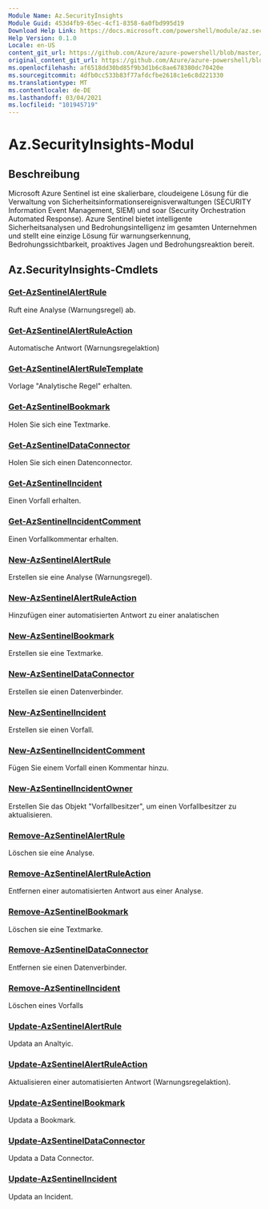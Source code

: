 ```yaml
---
Module Name: Az.SecurityInsights
Module Guid: 453d4fb9-65ec-4cf1-8358-6a0fbd995d19
Download Help Link: https://docs.microsoft.com/powershell/module/az.securityinsights
Help Version: 0.1.0
Locale: en-US
content_git_url: https://github.com/Azure/azure-powershell/blob/master/src/SecurityInsights/SecurityInsights/help/Az.SecurityInsights.md
original_content_git_url: https://github.com/Azure/azure-powershell/blob/master/src/SecurityInsights/SecurityInsights/help/Az.SecurityInsights.md
ms.openlocfilehash: af6518dd30bd85f9b3d1b6c8ae678380dc70420e
ms.sourcegitcommit: 4dfb0cc533b83f77afdcfbe2618c1e6c8d221330
ms.translationtype: MT
ms.contentlocale: de-DE
ms.lasthandoff: 03/04/2021
ms.locfileid: "101945719"
---
```

# Az.SecurityInsights-Modul
## Beschreibung
Microsoft Azure Sentinel ist eine skalierbare, cloudeigene Lösung für die Verwaltung von Sicherheitsinformationsereignisverwaltungen (SECURITY Information Event Management, SIEM) und soar (Security Orchestration Automated Response). Azure Sentinel bietet intelligente Sicherheitsanalysen und Bedrohungsintelligenz im gesamten Unternehmen und stellt eine einzige Lösung für warnungserkennung, Bedrohungssichtbarkeit, proaktives Jagen und Bedrohungsreaktion bereit.

## Az.SecurityInsights-Cmdlets
### [Get-AzSentinelAlertRule](Get-AzSentinelAlertRule.md)
Ruft eine Analyse (Warnungsregel) ab.

### [Get-AzSentinelAlertRuleAction](Get-AzSentinelAlertRuleAction.md)
Automatische Antwort (Warnungsregelaktion)

### [Get-AzSentinelAlertRuleTemplate](Get-AzSentinelAlertRuleTemplate.md)
Vorlage "Analytische Regel" erhalten.

### [Get-AzSentinelBookmark](Get-AzSentinelBookmark.md)
Holen Sie sich eine Textmarke.

### [Get-AzSentinelDataConnector](Get-AzSentinelDataConnector.md)
Holen Sie sich einen Datenconnector.

### [Get-AzSentinelIncident](Get-AzSentinelIncident.md)
Einen Vorfall erhalten.

### [Get-AzSentinelIncidentComment](Get-AzSentinelIncidentComment.md)
Einen Vorfallkommentar erhalten.

### [New-AzSentinelAlertRule](New-AzSentinelAlertRule.md)
Erstellen sie eine Analyse (Warnungsregel).

### [New-AzSentinelAlertRuleAction](New-AzSentinelAlertRuleAction.md)
Hinzufügen einer automatisierten Antwort zu einer analatischen

### [New-AzSentinelBookmark](New-AzSentinelBookmark.md)
Erstellen sie eine Textmarke.

### [New-AzSentinelDataConnector](New-AzSentinelDataConnector.md)
Erstellen sie einen Datenverbinder.

### [New-AzSentinelIncident](New-AzSentinelIncident.md)
Erstellen sie einen Vorfall.

### [New-AzSentinelIncidentComment](New-AzSentinelIncidentComment.md)
Fügen Sie einem Vorfall einen Kommentar hinzu.

### [New-AzSentinelIncidentOwner](New-AzSentinelIncidentOwner.md)
Erstellen Sie das Objekt "Vorfallbesitzer", um einen Vorfallbesitzer zu aktualisieren.

### [Remove-AzSentinelAlertRule](Remove-AzSentinelAlertRule.md)
Löschen sie eine Analyse.

### [Remove-AzSentinelAlertRuleAction](Remove-AzSentinelAlertRuleAction.md)
Entfernen einer automatisierten Antwort aus einer Analyse.

### [Remove-AzSentinelBookmark](Remove-AzSentinelBookmark.md)
Löschen sie eine Textmarke.

### [Remove-AzSentinelDataConnector](Remove-AzSentinelDataConnector.md)
Entfernen sie einen Datenverbinder.

### [Remove-AzSentinelIncident](Remove-AzSentinelIncident.md)
Löschen eines Vorfalls

### [Update-AzSentinelAlertRule](Update-AzSentinelAlertRule.md)
Updata an Analtyic.

### [Update-AzSentinelAlertRuleAction](Update-AzSentinelAlertRuleAction.md)
Aktualisieren einer automatisierten Antwort (Warnungsregelaktion).

### [Update-AzSentinelBookmark](Update-AzSentinelBookmark.md)
Updata a Bookmark.

### [Update-AzSentinelDataConnector](Update-AzSentinelDataConnector.md)
Updata a Data Connector.

### [Update-AzSentinelIncident](Update-AzSentinelIncident.md)
Updata an Incident.
